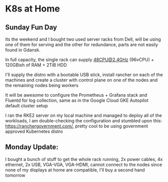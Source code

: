# K8s at Home

## Sunday Fun Day

Its the weekend and I bought two used server racks from Dell, will be using one
of them for serving and the other for redundance, parts are not easily found in
Gdansk.

In full capacity, the single rack can supply 48CPU@2.4GHz (96vCPU) + 120GBish
of RAM + 2TiB HDD

I'll supply the distro with a bootable USB stick, install rancher on each of
the machines and create a cluster with control plane on one of the nodes and
the remaining nodes being workers

It will be awesome to configure the Prometheus + Grafana stack and Fluentd for
log collection, same as in the Google Cloud GKE Autopilot default cluster setup

I ran the RKE2 server on my local machine and managed to deploy all of the workloads, I am double-checking the configuration and stumbled upon this: https://ranchergovernment.com/, pretty cool to be using government approved Kubernetes distro

## Monday Update:

I bought a bunch of stuff to get the whole rack running, 2x power cables, 4x ethernet, 2x USB,  VGA-VGA, VGA-HDMI, cannot connect to the nodes since none of my displays at home are compatible, I'll buy a second hand tomorrow
